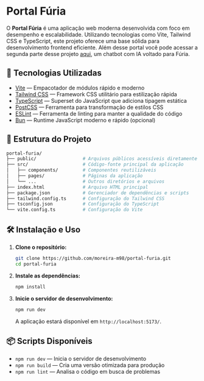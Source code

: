 # Portal Fúria

O **Portal Fúria** é uma aplicação web moderna desenvolvida com foco em desempenho e escalabilidade. Utilizando tecnologias como Vite, Tailwind CSS e TypeScript, este projeto oferece uma base sólida para desenvolvimento frontend eficiente. Além desse portal você pode acessar a segunda parte desse projeto [aqui](https://github.com/moreira-m98/furia-api), um chatbot com IA voltado para Fúria.

## 🚀 Tecnologias Utilizadas

- [Vite](https://vitejs.dev/) — Empacotador de módulos rápido e moderno
- [Tailwind CSS](https://tailwindcss.com/) — Framework CSS utilitário para estilização rápida
- [TypeScript](https://www.typescriptlang.org/) — Superset do JavaScript que adiciona tipagem estática
- [PostCSS](https://postcss.org/) — Ferramenta para transformação de estilos CSS
- [ESLint](https://eslint.org/) — Ferramenta de linting para manter a qualidade do código
- [Bun](https://bun.sh/) — Runtime JavaScript moderno e rápido (opcional)

## 📁 Estrutura do Projeto

```bash
portal-furia/
├── public/                 # Arquivos públicos acessíveis diretamente
├── src/                    # Código-fonte principal da aplicação
│   ├── components/         # Componentes reutilizáveis
│   ├── pages/              # Páginas da aplicação
│   └── ...                 # Outros diretórios e arquivos
├── index.html              # Arquivo HTML principal
├── package.json            # Gerenciador de dependências e scripts
├── tailwind.config.ts      # Configuração do Tailwind CSS
├── tsconfig.json           # Configuração do TypeScript
└── vite.config.ts          # Configuração do Vite
```

## 🛠️ Instalação e Uso

1. **Clone o repositório:**

   ```bash
   git clone https://github.com/moreira-m98/portal-furia.git
   cd portal-furia
   ```

2. **Instale as dependências:**

   ```bash
   npm install
   ```

3. **Inicie o servidor de desenvolvimento:**

   ```bash
   npm run dev
   ```

   A aplicação estará disponível em `http://localhost:5173/`.

## 📦 Scripts Disponíveis

- `npm run dev` — Inicia o servidor de desenvolvimento
- `npm run build` — Cria uma versão otimizada para produção
- `npm run lint` — Analisa o código em busca de problemas

